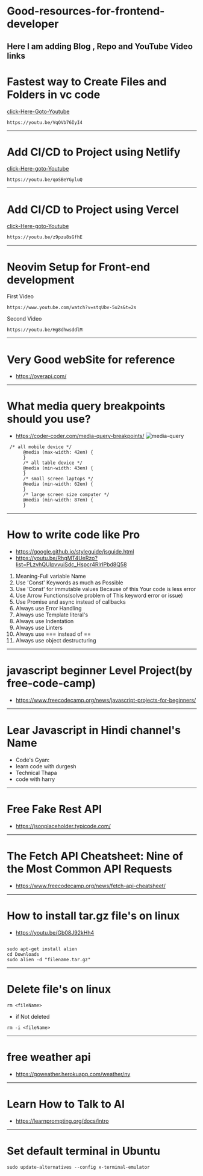# Good-resources-for-frontend-developer
Here I am adding Blog , Repo and  YouTube Video   links
---
# Fastest way to  Create Files and Folders in vc code


[click-Here-Goto-Youtube](https://youtu.be/VqOVb76IyI4)
```
https://youtu.be/VqOVb76IyI4

```
---
# Add CI/CD to Project using Netlify


[click-Here-goto-Youtube](https://youtu.be/qoSBeYGyluQ)

```
https://youtu.be/qoSBeYGyluQ

```
---
# Add CI/CD to Project using Vercel

[click-Here-goto-Youtube](https://youtu.be/z9pzu8sGfhE)

```
https://youtu.be/z9pzu8sGfhE
```
---
# Neovim Setup for Front-end development

First Video
```
https://www.youtube.com/watch?v=stqUbv-5u2s&t=2s
```


Second Video
```
https://youtu.be/Hg8dhwsddlM
```
---
# Very Good webSite for reference
* https://overapi.com/
---
# What media query breakpoints should you use?
* https://coder-coder.com/media-query-breakpoints/
![media-query](https://user-images.githubusercontent.com/127021921/229667558-583da250-efbb-499e-9bfa-e673c1802391.png)

```
 /* all mobile device */
      @media (max-width: 42em) {
      }
      /* all table device */
      @media (min-width: 43em) {
      }
      /* small screen laptops */
      @media (min-width: 62em) {
      }
      /* large screen size computer */
      @media (min-width: 87em) {
      }
```
---
# How to write code like Pro
* https://google.github.io/styleguide/jsguide.html
* https://youtu.be/RhgMT4UeRzo?list=PLzvhQUIpvvuiSdc_Hspcr4RlrIPbd8Q58



1. Meaning-Full variable Name
2. Use 'Const' Keywords as much as Possible
3. Use 'Const' for immutable values Because of this Your code is less error
4. Use Arrow Functions(solve problem of This keyword error or issue)
5. Use Promise and async instead of callbacks 
6. Always use Error Handling
7. Always use Template literal's
8. Always use Indentation 
9. Always use Linters
10. Always use === instead of ==
11. Always use object destructuring
---
# javascript beginner Level Project(by free-code-camp)
* https://www.freecodecamp.org/news/javascript-projects-for-beginners/

---
# Lear Javascript in Hindi channel's Name
* Code's Gyan: 
* learn code with durgesh
* Technical Thapa
* code with harry


---
# Free Fake Rest API
* https://jsonplaceholder.typicode.com/


---
# The Fetch API Cheatsheet: Nine of the Most Common API Requests
* https://www.freecodecamp.org/news/fetch-api-cheatsheet/

---
# How to install tar.gz file's on linux
* https://youtu.be/Gb08J92kHh4
```

sudo apt-get install alien  
cd Downloads
sudo alien -d "filename.tar.gz"
```

---
# Delete file's on linux
```
rm <fileName>
```
* if Not deleted
```
rm -i <fileName>
```

---
# free weather api
* https://goweather.herokuapp.com/weather/ny


---
# Learn How to Talk to AI
* https://learnprompting.org/docs/intro
---
# Set default terminal in Ubuntu
```
sudo update-alternatives --config x-terminal-emulator
```










































